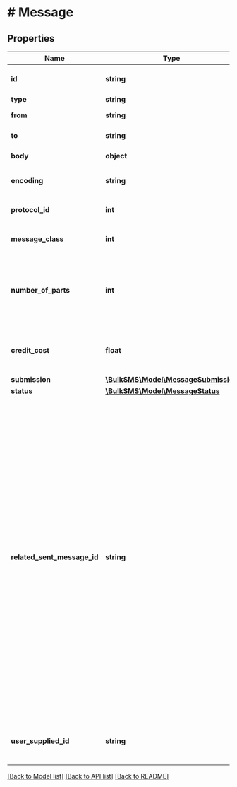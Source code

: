 # # Message

## Properties

Name | Type | Description | Notes
------------ | ------------- | ------------- | -------------
**id** | **string** | A unique identifier that is assigned when the message is created. |
**type** | **string** | The message direction |
**from** | **string** | The address part of the sender id | [optional]
**to** | **string** | The phone number of the recipient |
**body** | **object** | The content of the message |
**encoding** | **string** | The type of the content.  See the &#x60;encoding&#x60; field for more information. | [optional]
**protocol_id** | **int** | See the &#x60;protocolId&#x60; field for more information. | [optional]
**message_class** | **int** | See the &#x60;messageClass&#x60; field for more information. | [optional]
**number_of_parts** | **int** | The number of parts.  If this is a concatenated message, the number of parts will be more than 1.  Note that this field does not have a value in the submission response. | [optional]
**credit_cost** | **float** | The cost of the message (in credits).   Note that this field does not have a value in the submission response. | [optional]
**submission** | [**\BulkSMS\Model\MessageSubmission**](MessageSubmission.md) |  | [optional]
**status** | [**\BulkSMS\Model\MessageStatus**](MessageStatus.md) |  |
**related_sent_message_id** | **string** | This field has a value only if the type is RECEIVED. With SMS messages, it is not possible to link a reply directly with a specific sent message.  However, if you specified &#x60;REPLIABLE&#x60; in the &#x60;from&#x60; property, BulkSMS will link any reply to the most recent message sent to a given phone number.  The &#x60;relatedSentMessageId&#x60; property keeps the information about this link.  You can use this property to derive an implicit conversation from a set of messages.   - If a received reply message has a &#x60;relatedSentMessageId&#x60;, you can use it to retrieve the last message that was sent before the reply was received.   - If you have the &#x60;id&#x60; of the sent message and you want all the received messages that relate to it, you can use the List Related Messages Operation. | [optional]
**user_supplied_id** | **string** | This is the value you supplied in the &#x60;userSuppliedId&#x60; field. Has a value only if the &#x60;type&#x60; is SENT. | [optional]

[[Back to Model list]](../../README.md#models) [[Back to API list]](../../README.md#endpoints) [[Back to README]](../../README.md)
